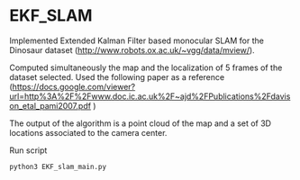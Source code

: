 # EKF_SLAM

Implemented Extended Kalman Filter based monocular SLAM for the Dinosaur 
dataset (http://www.robots.ox.ac.uk/~vgg/data/mview/).

Computed simultaneously the map and the localization of 5 
frames of the dataset selected. Used the following paper as a reference 
(https://docs.google.com/viewer?url=http%3A%2F%2Fwww.doc.ic.ac.uk%2F~ajd%2FPublications%2Fdavison_etal_pami2007.pdf ) 

The output of the algorithm is a point cloud of the map and a set of 3D locations 
associated to the camera center. 


Run script

    
    python3 EKF_slam_main.py
    
